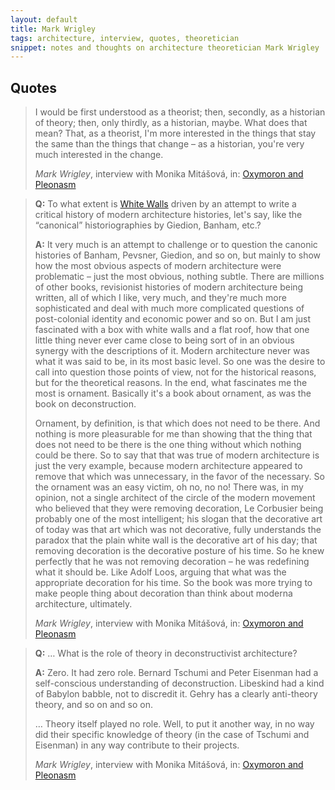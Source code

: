```yaml
---
layout: default
title: Mark Wrigley
tags: architecture, interview, quotes, theoretician
snippet: notes and thoughts on architecture theoretician Mark Wrigley
---
```


## Quotes

> I would be first understood as a theorist; then, secondly, as a historian of
> theory; then, only thirdly, as a historian, maybe. What does that mean? That,
> as a theorist, I'm more interested in the things that stay the same than the
> things that change – as a historian, you're very much interested in the
> change.
>
>
>
> <cite>Mark Wrigley</cite>, interview with Monika Mitášová, in: [Oxymoron and
> Pleonasm](http://www.amazon.co.uk/gp/product/1940291410/ref=as_li_tl?ie=UTF8&camp=1634&creative=19450&creativeASIN=1940291410&linkCode=as2&tag=zmlka-21&linkId=BX24NNXQQ2N2FN5F)

> **Q:** To what extent is [White Walls](http://www.amazon.co.uk/gp/product/0262731452/ref=as_li_tl?ie=UTF8&camp=1634&creative=19450&creativeASIN=0262731452&linkCode=as2&tag=zmlka-21&linkId=MA5JF7PSJIA3AQP4)
> driven by an attempt to write a critical history of modern architecture
> histories, let's say, like the “canonical” historiographies by Giedion,
> Banham, etc.?
>
> **A:** It very much is an attempt to challenge or to question the canonic
> histories of Banham, Pevsner, Giedion, and so on, but mainly to show how the
> most obvious aspects of modern architecture were problematic – just the most
> obvious, nothing subtle. There are millions of other books, revisionist
> histories of modern architecture being written, all of which I like, very
> much, and they're much more sophisticated and deal with much more
> complicated questions of post-colonial identity and economic power and so on.
> But I am just fascinated with a box with white walls and a flat roof, how
> that one little thing never ever came close to being sort of in an obvious
> synergy with the descriptions of it. Modern architecture never was what it
> was said to be, in its most basic level. So one was the desire to call into
> question those points of view, not for the historical reasons, but for the
> theoretical reasons. In the end, what fascinates me the most is ornament.
> Basically it's a book about ornament, as was the book on deconstruction.
>
> Ornament, by definition, is that which does not need to be there. And nothing
> is more pleasurable for me than showing that the thing that does not need to
> be there is the one thing without which nothing could be there. So to say
> that that was true of modern architecture is just the very example, because
> modern architecture appeared to remove that which was unnecessary, in the
> favor of the necessary. So the ornament was an easy victim, oh no, no no!
> There was, in my opinion, not a single architect of the circle of the modern
> movement who believed that they were removing decoration, Le Corbusier being
> probably one of the most intelligent; his slogan that the decorative art of
> today was that art which was not decorative, fully understands the paradox
> that the plain white wall is the decorative art of his day; that removing
> decoration is the decorative posture of his time. So he knew perfectly that
> he was not removing decoration – he was redefining what it should be. Like
> Adolf Loos, arguing that what was the appropriate decoration for his time. So
> the book was more trying to make people thing about decoration than think
> about moderna architecture, ultimately.
>
> <cite>Mark Wrigley</cite>, interview with Monika Mitášová, in: [Oxymoron and
> Pleonasm](http://www.amazon.co.uk/gp/product/1940291410/ref=as_li_tl?ie=UTF8&camp=1634&creative=19450&creativeASIN=1940291410&linkCode=as2&tag=zmlka-21&linkId=BX24NNXQQ2N2FN5F)

> **Q:** … What is the role of theory in deconstructivist architecture?
>
> **A:** Zero. It had zero role. Bernard Tschumi and Peter Eisenman had a
> self-conscious understanding of deconstruction. Libeskind had a kind of
> Babylon babble, not to discredit it. Gehry has a clearly anti-theory theory,
> and so on and so on.
>
> … Theory itself played no role. Well, to put it another way, in no way did
> their specific knowledge of theory (in the case of Tschumi and Eisenman) in
> any way contribute to their projects.
> 
> <cite>Mark Wrigley</cite>, interview with Monika Mitášová, in: [Oxymoron and
> Pleonasm](http://www.amazon.co.uk/gp/product/1940291410/ref=as_li_tl?ie=UTF8&camp=1634&creative=19450&creativeASIN=1940291410&linkCode=as2&tag=zmlka-21&linkId=BX24NNXQQ2N2FN5F)
